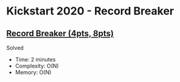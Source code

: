 # Kickstart 2020 - Record Breaker

## [Record Breaker (4pts, 8pts)]()

Solved

* Time: 2 minutes
* Complexity: O(N)
* Memory: O(N)

